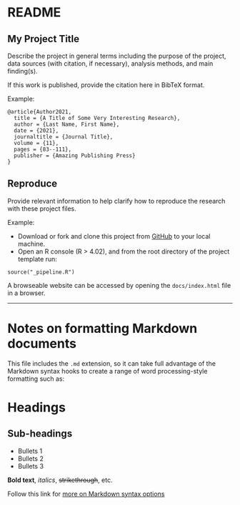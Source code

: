 # README

## My Project Title

Describe the project in general terms including the purpose of the project, data sources (with citation, if necessary), analysis methods, and main finding(s). 

If this work is published, provide the citation here in BibTeX format.

Example: 

```
@article{Author2021,
  title = {A Title of Some Very Interesting Research},
  author = {Last Name, First Name},
  date = {2021},
  journaltitle = {Journal Title},
  volume = {11},
  pages = {83--111},
  publisher = {Amazing Publishing Press}
}
```

## Reproduce

Provide relevant information to help clarify how to reproduce the research with these project files.

Example: 

- Download or fork and clone this project from [GitHub](url-to-your-repository) to your local machine. 
- Open an R console (R > 4.02), and from the root directory of the project template run:

```
source("_pipeline.R")
```

A browseable website can be accessed by opening the `docs/index.html` file in a browser.

-------

# Notes on formatting Markdown documents

This file includes the `.md` extension, so it can take full advantage of the Markdown syntax hooks to create a range of word processing-style formatting such as:

# Headings

## Sub-headings

* Bullets 1
* Bullets 2
* Bullets 3

**Bold text**, *italics*, ~~strikethrough~~, etc.

Follow this link for [more on Markdown syntax options](https://guides.github.com/pdfs/markdown-cheatsheet-online.pdf)

